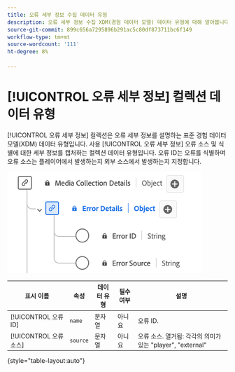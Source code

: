 ```yaml
---
title: 오류 세부 정보 수집 데이터 유형
description: 오류 세부 정보 수집 XDM(경험 데이터 모델) 데이터 유형에 대해 알아봅니다.
source-git-commit: 899c656a7295896b291ac5c80df873711bc6f149
workflow-type: tm+mt
source-wordcount: '111'
ht-degree: 8%

---
```


# [!UICONTROL 오류 세부 정보] 컬렉션 데이터 유형

[!UICONTROL 오류 세부 정보] 컬렉션은 오류 세부 정보를 설명하는 표준 경험 데이터 모델(XDM) 데이터 유형입니다. 사용 [!UICONTROL 오류 세부 정보] 오류 소스 및 식별에 대한 세부 정보를 캡처하는 컬렉션 데이터 유형입니다. 오류 ID는 오류를 식별하며 오류 소스는 플레이어에서 발생하는지 외부 소스에서 발생하는지 지정합니다.

![오류 세부 정보 데이터 유형의 다이어그램입니다.](../images/data-types/error-details-collection.png)

| 표시 이름 | 속성 | 데이터 유형 | 필수 여부 | 설명 |
|----------------------------|--------------|-----------|----------|-----------------------------------------------|
| [!UICONTROL 오류 ID] | `name` | 문자열 | 아니요 | 오류 ID. |
| [!UICONTROL 오류 소스] | `source` | 문자열 | 아니요 | 오류 소스. 열거됨: 각각의 의미가 있는 &quot;player&quot;, &quot;external&quot; |

{style="table-layout:auto"}
